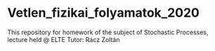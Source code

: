 # Vetlen_fizikai_folyamatok_2020
This repository for homework of the subject of Stochastic Processes, lecture held @ ELTE
Tutor: Rácz Zoltán
